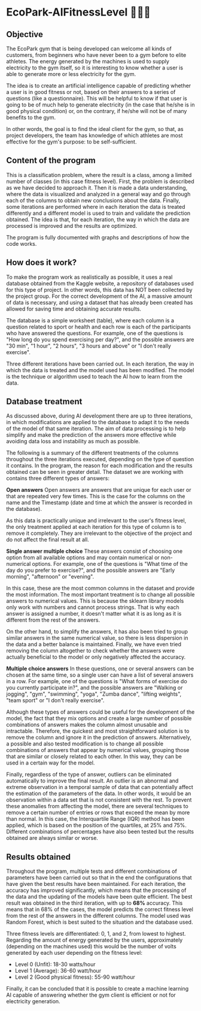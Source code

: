 # EcoPark-AIFitnessLevel 🏋️‍♂️💡
## Objective
The EcoPark gym that is being developed can welcome all kinds of customers, from beginners who have never been to a gym before to elite athletes. The energy generated by the machines is used to supply electricity to the gym itself, so it is interesting to know whether a user is able to generate more or less electricity for the gym.

The idea is to create an artificial intelligence capable of predicting whether a user is in good fitness or not, based on their answers to a series of questions (like a questionnaire). This will be helpful to know if that user is going to be of much help to generate electricity (in the case that he/she is in good physical condition) or, on the contrary, if he/she will not be of many benefits to the gym.

In other words, the goal is to find the ideal client for the gym, so that, as project developers, the team has knowledge of which athletes are most effective for the gym's purpose: to be self-sufficient.

## Content of the program
This is a classification problem, where the result is a class, among a limited number of classes (in this case fitness level). First, the problem is described as we have decided to approach it. Then it is made a data understanding, where the data is visualized and analyzed in a general way and go through each of the columns to obtain new conclusions about the data. Finally, some iterations are performed where in each iteration the data is treated differently and a different model is used to train and validate the prediction obtained. The idea is that, for each iteration, the way in which the data are processed is improved and the results are optimized.

The program is fully documented with graphs and descriptions of how the code works.

## How does it work?
To make the program work as realistically as possible, it uses a real database obtained from the Kaggle website, a repository of databases used for this type of project. In other words, this data has NOT been collected by the project group. For the correct development of the AI, a massive amount of data is necessary, and using a dataset that has already been created has allowed for saving time and obtaining accurate results.

The database is a simple worksheet (table), where each column is a question related to sport or health and each row is each of the participants who have answered the questions. For example, one of the questions is "How long do you spend exercising per day?", and the possible answers are "30 min", "1 hour", "2 hours", "3 hours and above" or "I don't really exercise".

Three different iterations have been carried out. In each iteration, the way in which the data is treated and the model used has been modified. The model is the technique or algorithm used to teach the AI how to learn from the data.

## Database treatment
As discussed above, during AI development there are up to three iterations, in which modifications are applied to the database to adapt it to the needs of the model of that same iteration. The aim of data processing is to help simplify and make the prediction of the answers more effective while avoiding data loss and instability as much as possible.

The following is a summary of the different treatments of the columns throughout the three iterations executed, depending on the type of question it contains. In the program, the reason for each modification and the results obtained can be seen in greater detail. The dataset we are working with contains three different types of answers:

**Open answers**
Open answers are answers that are unique for each user or that are repeated very few times. This is the case for the columns on the name and the Timestamp (date and time at which the answer is recorded in the database).

As this data is practically unique and irrelevant to the user's fitness level, the only treatment applied at each iteration for this type of column is to remove it completely. They are irrelevant to the objective of the project and do not affect the final result at all.

**Single answer multiple choice**
These answers consist of choosing one option from all available options and may contain numerical or non-numerical options. For example, one of the questions is "What time of the day do you prefer to exercise?", and the possible answers are "Early morning", "afternoon" or "evening".

In this case, these are the most common columns in the dataset and provide the most information. The most important treatment is to change all possible answers to numerical values. This is because the sklearn library models only work with numbers and cannot process strings. That is why each answer is assigned a number, it doesn't matter what it is as long as it is different from the rest of the answers.

On the other hand, to simplify the answers, it has also been tried to group similar answers in the same numerical value, so there is less dispersion in the data and a better balance is maintained. Finally, we have even tried removing the column altogether to check whether the answers were actually beneficial to the model or only negatively affected the accuracy.

**Multiple choice answers**
In these questions, one or several answers can be chosen at the same time, so a single user can have a list of several answers in a row. For example, one of the questions is "What forms of exercise do you currently participate in?", and the possible answers are "Walking or jogging", "gym", "swimming", "yoga", "Zumba dance", "lifting weights", "team sport" or "I don't really exercise".

Although these types of answers could be useful for the development of the model, the fact that they mix options and create a large number of possible combinations of answers makes the column almost unusable and intractable. Therefore, the quickest and most straightforward solution is to remove the column and ignore it in the prediction of answers. Alternatively, a possible and also tested modification is to change all possible combinations of answers that appear by numerical values, grouping those that are similar or closely related to each other. In this way, they can be used in a certain way for the model.

Finally, regardless of the type of answer, outliers can be eliminated automatically to improve the final result. An outlier is an abnormal and extreme observation in a temporal sample of data that can potentially affect the estimation of the parameters of the data. In other words, it would be an observation within a data set that is not consistent with the rest. To prevent these anomalies from affecting the model, there are several techniques to remove a certain number of entries or rows that exceed the mean by more than normal. In this case, the Interquartile Range (IQR) method has been applied, which is based on the position of the quartiles, at 25% and 75%. Different combinations of percentages have also been tested but the results obtained are always similar or worse.

## Results obtained
Throughout the program, multiple tests and different combinations of parameters have been carried out so that in the end the configurations that have given the best results have been maintained. For each iteration, the accuracy has improved significantly, which means that the processing of the data and the updating of the models have been quite efficient. The best result was obtained in the third iteration, with up to **68%** accuracy. This means that in 68% of the cases, the model predicts the correct fitness level from the rest of the answers in the different columns. The model used was Random Forest, which is best suited to the situation and the database used.

Three fitness levels are differentiated: 0, 1, and 2, from lowest to highest. Regarding the amount of energy generated by the users, approximately (depending on the machines used) this would be the number of volts generated by each user depending on the fitness level:
- Level 0 (Unfit): 18-30 watts/hour
- Level 1 (Average): 36-60 watt/hour
- Level 2 (Good physical fitness): 55-90 watt/hour

Finally, it can be concluded that it is possible to create a machine learning AI capable of answering whether the gym client is efficient or not for electricity generation.

